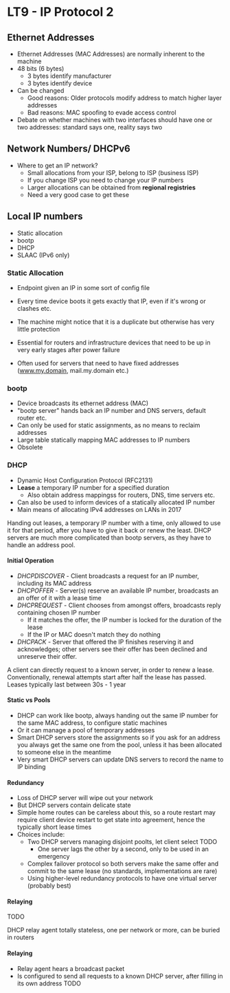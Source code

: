 # LT9 - IP Protocol 2

## Ethernet Addresses

- Ethernet Addresses (MAC Addresses) are normally inherent to the machine
- 48 bits (6 bytes)
  - 3 bytes identify manufacturer
  - 3 bytes identify device
- Can be changed
  - Good reasons: Older protocols modify address to match higher layer addresses
  - Bad reasons: MAC spoofing to evade access control
- Debate on whether machines with two interfaces should have one or two addresses: standard says one, reality says two

## Network Numbers/ DHCPv6

- Where to get an IP network?
  - Small allocations from your ISP, belong to ISP (business ISP)
  - If you change ISP you need to change your IP numbers
  - Larger allocations can be obtained from **regional registries**
  - Need a very good case to get these

## Local IP numbers

- Static allocation
- bootp
- DHCP
- SLAAC (IPv6 only)

### Static Allocation

- Endpoint given an IP in some sort of config file
- Every time device boots it gets exactly that IP, even if it's wrong or clashes etc.
- The machine might notice that it is a duplicate but otherwise has very little protection

- Essential for routers and infrastructure devices that need to be up in very early stages after power failure
- Often used for servers that need to have fixed addresses (www.my.domain, mail.my.domain etc.)

### bootp

- Device broadcasts its ethernet address (MAC)
- "bootp server" hands back an IP number and DNS servers, default router etc.
- Can only be used for static assignments, as no means to reclaim addresses
- Large table statically mapping MAC addresses to IP numbers
- Obsolete

### DHCP

- Dynamic Host Configuration Protocol (RFC2131)
- **Lease** a temporary IP number for a specified duration
  - Also obtain address mappingss for routers, DNS, time servers etc.
- Can also be used to inform devices of a statically allocated IP number
- Main means of allocating IPv4 addresses on LANs in 2017

Handing out leases, a temporary IP number with a time, only allowed to use it for that period, after you have to give it back or renew the least. DHCP servers are much more complicated than bootp servers, as they have to handle an address pool.

#### Initial Operation

- *DHCPDISCOVER* - Client broadcasts a request for an IP number, including its MAC address
- *DHCPOFFER* - Server(s) reserve an available IP number, broadcasts an an offer of it with a lease time
- *DHCPREQUEST* - Client chooses from amongst offers, broadcasts reply containing chosen IP number
  - If it matches the offer, the IP number is locked for the duration of the lease
  - If the IP or MAC doesn't match they do nothing
- *DHCPACK* - Server that offered the IP finishes reserving it and acknowledges; other servers see their offer has been declined and unreserve their offer.

A client can directly request to a known server, in order to renew a lease. Conventionally, renewal attempts start after half the lease has passed. Leases typically last between 30s - 1 year

#### Static vs Pools

- DHCP can work like bootp, always handing out the same IP number for the same MAC address, to configure static machines
- Or it can manage a pool of temporary addresses
- Smart DHCP servers store the assignments so if you ask for an address you always get the same one from the pool, unless it has been allocated to someone else in the meantime
- Very smart DHCP servers can update DNS servers to record the name to IP binding

#### Redundancy

- Loss of DHCP server will wipe out your network
- But DHCP servers contain delicate state
- Simple home routes can be careless about this, so a route restart may require client device restart to get state into agreement, hence the typically short lease times
- Choices include:
  - Two DHCP servers managing disjoint poolts, let client select TODO
    - One server lags the other by a second, only to be used in an emergency
  - Complex failover protocol so both servers make the same offer and commit to the same lease (no standards, implementations are rare)
  - Using higher-level redundancy protocols to have one virtual server (probably best)

#### Relaying

TODO


DHCP relay agent totally stateless, one per network or more, can be buried in routers

#### Relaying

- Relay agent hears a broadcast packet
- Is configured to send all requests to a known DHCP server, after filling in its own address
TODO